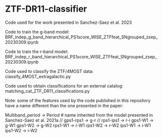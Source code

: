 # ZTF-DR11-classifier
Code used for the work presented in Sanchez-Saez et al. 2023

Code to train the g-band model: BRF_indep_g_band_hierarchical_PS1score_WISE_ZTFfeat_SNgrouped_zsep_20230309.ipynb

Code to train the r-band model: BRF_indep_r_band_hierarchical_PS1score_WISE_ZTFfeat_SNgrouped_zsep_20230309.ipynb

Code used to classify the ZTF/4MOST data: classify_4MOST_extragalactic.py

Code used to obtain classifications for an external catalog: matching_cat_ZTF_DR11_classifications.py 






Note: some of the features used by the code published in this repository have a name different than the one presented in the paper:

Multiband_period -> Period # name inherited from the model presented in Sanchez-Saez et al. 2021a //
gps1-rps1 -> g-r //
rps1-ips1 -> r-i
gps1-W1 -> g-W1
gps1-W2 -> g-W2
rps1-W1 -> r-W1
rps1-W2 -> r-W2
ips1-W1 -> i-W1
ips1-W2 -> i-W2

